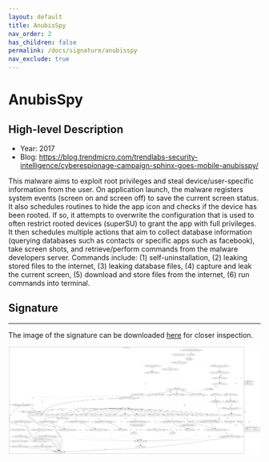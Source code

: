 ```yaml
---
layout: default
title: AnubisSpy
nav_order: 2
has_children: false
permalink: /docs/signature/anubisspy
nav_exclude: true
---
```


# AnubisSpy

## High-level Description

* Year: 2017
* Blog: https://blog.trendmicro.com/trendlabs-security-intelligence/cyberespionage-campaign-sphinx-goes-mobile-anubisspy/

This malware aims to exploit root privileges and steal device/user-specific information from the user. On application launch, the malware registers system events (screen on and screen off) to save the current screen status. It also schedules routines to hide the app icon and checks if the device has been rooted. If so, it attempts to overwrite the configuration that is used to often restrict rooted devices (superSU) to grant the app with full privileges. It then schedules multiple actions that aim to collect database information (querying databases such as contacts or specific apps such as facebook), take screen shots, and retrieve/perform commands from the malware developers server. Commands include: (1) self-uninstallation, (2) leaking stored files to the internet, (3) leaking database files, (4) capture and leak the current screen, (5) download and store files from the internet, (6) run commands into terminal.

## Signature
---

The image of the signature can be downloaded [here](../../img/signatures/AnubisSpy.png) for closer inspection.

![](../../img/signatures/AnubisSpy.png)
